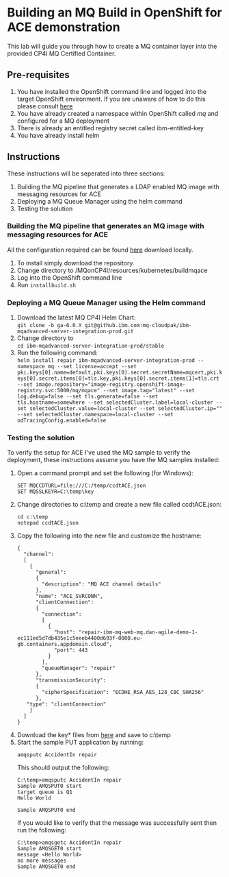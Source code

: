 # Building an MQ Build in OpenShift for ACE demonstration
This lab will guide you through how to create a MQ container layer into the provided CP4I MQ Certified Container. 


## Pre-requisites
1. You have installed the OpenShift command line and logged into the target OpenShift environment. If you are unaware of how to do this please consult [here](https://docs.openshift.com/container-platform/4.2/cli_reference/openshift_cli/getting-started-cli.html)
1. You have already created a namespace within OpenShift called *mq* and configured for a MQ deployment
1. There is already an entitled registry secret called ibm-entitled-key
1. You have already install helm

## Instructions
These instructions will be seperated into three sections:
1. Building the MQ pipeline that generates a LDAP enabled MQ image with messaging resources for ACE
1. Deploying a MQ Queue Manager using the helm command
1. Testing the solution

### Building the MQ pipeline that generates an MQ image with messaging resources for ACE
All the configuration required can be found [here](https://github.ibm.com/CALLUMJ/MQonCP4I/tree/master/resources/kubernetes/buildldapmq) download locally.
1. To install simply download the repository.     
2. Change directory to <github download>/MQonCP4I/resources/kubernetes/buildmqace
2. Log into the OpenShift command line
2. Run ```installbuild.sh```

### Deploying a MQ Queue Manager using the Helm command
1. Download the latest MQ CP4I Helm Chart:     
   ```git clone -b ga-6.0.X git@github.ibm.com:mq-cloudpak/ibm-mqadvanced-server-integration-prod.git```
1. Change directory to      
   ``cd ibm-mqadvanced-server-integration-prod/stable``
1. Run the following command:     
   ```helm install repair ibm-mqadvanced-server-integration-prod --namespace mq --set license=accept --set pki.keys[0].name=default,pki.keys[0].secret.secretName=mqcert,pki.keys[0].secret.items[0]=tls.key,pki.keys[0].secret.items[1]=tls.crt --set image.repository="image-registry.openshift-image-registry.svc:5000/mq/mqace" --set image.tag="latest" --set log.debug=false --set tls.generate=false --set tls.hostname=somewhere --set selectedCluster.label=local-cluster --set selectedCluster.value=local-cluster --set selectedCluster.ip="" --set selectedCluster.namespace=local-cluster --set odTracingConfig.enabled=false```

### Testing the solution
To verify the setup for ACE I've used the MQ sample to verify the deployment, 
these instructions assume you have the MQ samples installed:
1. Open a command prompt and set the following (for Windows):      
   ```
   SET MQCCDTURL=file:///C:/temp/ccdtACE.json
   SET MQSSLKEYR=C:\temp\key
   ```
1. Change directories to c:\temp and create a new file called ccdtACE.json:         
   ```
   cd c:\temp
   notepad ccdtACE.json
   ```
1. Copy the following into the new file and customize the hostname:       
   ```
   {
     "channel":
     [
       {
         "general":
         {
           "description": "MQ ACE channel details"
         },
         "name": "ACE_SVRCONN",
         "clientConnection":
         {
           "connection":
           [
             {
               "host": "repair-ibm-mq-web-mq.dan-agile-demo-1-ec111ed5d7db435e1c5eeeb4400d693f-0000.eu-gb.containers.appdomain.cloud",
               "port": 443
             }
           ],
           "queueManager": "repair"
         },
         "transmissionSecurity":
         {
           "cipherSpecification": "ECDHE_RSA_AES_128_CBC_SHA256"
         },
   	  "type": "clientConnection"
       }
     ]
   }
   ```
1. Download the key* files from [here](https://github.ibm.com/CALLUMJ/MQonCP4I/tree/master/resources/tls) and save to c:\temp
1. Start the sample PUT application by running:     
   ```
   amqsputc AccidentIn repair
   ```
   This should output the following:    
   ```
   C:\temp>amqsputc AccidentIn repair
   Sample AMQSPUT0 start
   target queue is Q1
   Hello World

   Sample AMQSPUT0 end
   ```
   If you would like to verify that the message was successfully sent then run the following:      
   ```
   C:\temp>amqsgetc AccidentIn repair
   Sample AMQSGET0 start
   message <Hello World>
   no more messages
   Sample AMQSGET0 end
   ```
 
